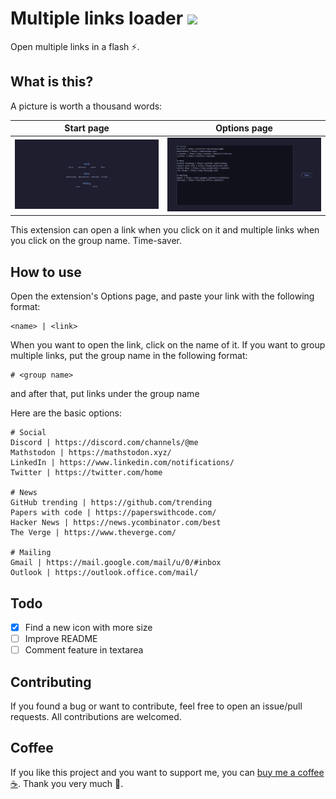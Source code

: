 # Multiple links loader ![](https://img.shields.io/github/manifest-json/v/ngntrgduc/Multiple-links-loader?style=flat-square)
Open multiple links in a flash ⚡.

## What is this?
A picture is worth a thousand words:

| Start page | Options page |
|:---:|:---:|
|![](/images/page.png) | ![](/images/options.png) |

This extension can open a link when you click on it and multiple links when you click on the group name. Time-saver.

## How to use
Open the extension's Options page, and paste your link with the following format:

```
<name> | <link>
```

When you want to open the link, click on the name of it.
If you want to group multiple links, put the group name in the following format:

```
# <group name>
```

and after that, put links under the group name

Here are the basic options:

```
# Social
Discord | https://discord.com/channels/@me
Mathstodon | https://mathstodon.xyz/
LinkedIn | https://www.linkedin.com/notifications/
Twitter | https://twitter.com/home

# News
GitHub trending | https://github.com/trending
Papers with code | https://paperswithcode.com/
Hacker News | https://news.ycombinator.com/best
The Verge | https://www.theverge.com/

# Mailing
Gmail | https://mail.google.com/mail/u/0/#inbox
Outlook | https://outlook.office.com/mail/
```

## Todo
- [x] Find a new icon with more size
- [ ] Improve README
- [ ] Comment feature in textarea

## Contributing
If you found a bug or want to contribute, feel free to open an issue/pull requests. All contributions are welcomed.

## Coffee
If you like this project and you want to support me, you can [buy me a coffee :coffee:](https://ko-fi.com/ngntrgduc). Thank you very much 💖.